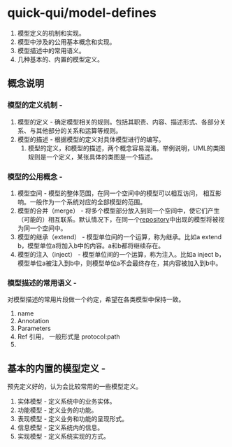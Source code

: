 # quick-qui/model-defines

1. 模型定义的机制和实现。
1. 模型中涉及的公用基本概念和实现。
1. 模型描述中的常用语义。
2. 几种基本的、内置的模型定义。

## 概念说明
### 模型的定义机制 -

1. 模型的定义 - 确定模型相关的规则。包括其职责、内容、描述形式、各部分关系、与其他部分的关系和运算等规则。
1. 模型的描述 - 根据模型的定义对具体模型进行的编写。
    1. 模型的定义，和模型的描述，两个概念容易混淆。举例说明，UML的类图规则是一个定义，某张具体的类图是一个描述。

### 模型的公用概念 - 

1. 模型空间 - 模型的整体范围，在同一个空间中的模型可以相互访问，
相互影响。一般作为一个系统对应的全部模型的范围。
1. 模型的合并（merge） - 将多个模型部分放入到同一个空间中，使它们产生（可能的）相互联系。默认情况下，在同一个[repository](TODO)中出现的模型将被视为同一个空间中。
2. 模型的继承（extend） - 模型单位间的一个运算，称为继承。比如a extend b，模型单位a将加入b中的内容。a和b都将继续存在。
3. 模型的注入（inject） - 模型单位间的一个运算，称为注入。比如a inject b， 模型单位a被注入到b中，则模型单位a不会最终存在，其内容被加入到b中。

### 模型描述的常用语义 - 

对模型描述的常用片段做一个约定，希望在各类模型中保持一致。

1. name
1. Annotation
1. Parameters
1. Ref 引用， 一般形式是 protocol:path
1. 

## 基本的内置的模型定义 - 

预先定义好的，认为会比较常用的一些模型定义。

1. 实体模型 - 定义系统中的业务实体。
2. 功能模型 - 定义业务的功能。
5. 表现模型 - 定义业务和功能的呈现形式。
3. 信息模型 - 定义系统内的信息。
4. 实现模型 - 定义系统实现的方式。
    

